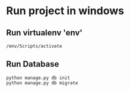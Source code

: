 # Run project in windows

## Run virtualenv 'env'

    /env/Scripts/activate


## Run Database

    python manage.py db init
    python manage.py db migrate